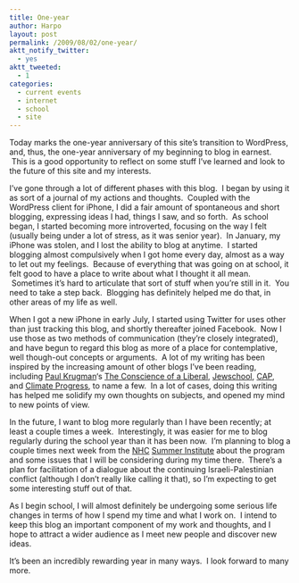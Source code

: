 ```yaml
---
title: One-year
author: Harpo
layout: post
permalink: /2009/08/02/one-year/
aktt_notify_twitter:
  - yes
aktt_tweeted:
  - 1
categories:
  - current events
  - internet
  - school
  - site
---
```

Today marks the one-year anniversary of this site&#8217;s transition to WordPress, and, thus, the one-year anniversary of my beginning to blog in earnest.  This is a good opportunity to reflect on some stuff I&#8217;ve learned and look to the future of this site and my interests.

I&#8217;ve gone through a lot of different phases with this blog.  I began by using it as sort of a journal of my actions and thoughts.  Coupled with the WordPress client for iPhone, I did a fair amount of spontaneous and short blogging, expressing ideas I had, things I saw, and so forth.  As school began, I started becoming more introverted, focusing on the way I felt (usually being under a lot of stress, as it was senior year).  In January, my iPhone was stolen, and I lost the ability to blog at anytime.  I started blogging almost compulsively when I got home every day, almost as a way to let out my feelings.  Because of everything that was going on at school, it felt good to have a place to write about what I thought it all mean.  Sometimes it&#8217;s hard to articulate that sort of stuff when you&#8217;re still in it.  You need to take a step back.  Blogging has definitely helped me do that, in other areas of my life as well.

When I got a new iPhone in early July, I started using Twitter for uses other than just tracking this blog, and shortly thereafter joined Facebook.  Now I use those as two methods of communication (they&#8217;re closely integrated), and have begun to regard this blog as more of a place for contemplative, well though-out concepts or arguments.  A lot of my writing has been inspired by the increasing amount of other blogs I&#8217;ve been reading, including <a href="http://en.wikipedia.org/wiki/Paul_Krugman" target="_blank">Paul Krugman</a>&#8216;s <a href="http://krugman.blogs.nytimes.com/" target="_blank">The Conscience of a Liberal</a>, <a href="http://jewschool.com/" target="_blank">Jewschool</a>, <a href="http://www.americanprogress.org/" target="_blank">CAP</a>, and <a href="http://climateprogress.org/" target="_blank">Climate Progress</a>, to name a few.  In a lot of cases, doing this writing has helped me solidify my own thoughts on subjects, and opened my mind to new points of view.

In the future, I want to blog more regularly than I have been recently; at least a couple times a week.  Interestingly, it was easier for me to blog regularly during the school year than it has been now.  I&#8217;m planning to blog a couple times next week from the <a href="http://havurah.org" target="_blank">NHC</a> <a href="http://havurah.org/institute" target="_blank">Summer Institute</a> about the program and some issues that I will be considering during my time there.  There&#8217;s a plan for facilitation of a dialogue about the continuing Israeli-Palestinian conflict (although I don&#8217;t really like calling it that), so I&#8217;m expecting to get some interesting stuff out of that.

As I begin school, I will almost definitely be undergoing some serious life changes in terms of how I spend my time and what I work on.  I intend to keep this blog an important component of my work and thoughts, and I hope to attract a wider audience as I meet new people and discover new ideas.

It&#8217;s been an incredibly rewarding year in many ways.  I look forward to many more.